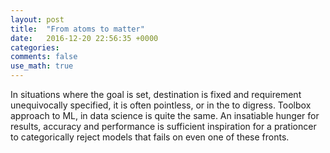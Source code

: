```yaml
---
layout: post
title:  "From atoms to matter"
date:   2016-12-20 22:56:35 +0000
categories: 
comments: false
use_math: true
---
```


In situations where the goal is set, destination is fixed and requirement unequivocally specified, it is often pointless, 
or in the  to digress. Toolbox approach to ML, in data science is quite the same. An insatiable hunger for results, accuracy
and performance is sufficient inspiration for a prationcer to categorically reject models that fails on even one of these 
fronts. 


